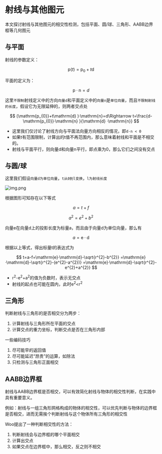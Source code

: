 # 射线与其他图元

本文探讨射线与其他图元的相交性检测，包括平面、圆/球、三角形、AABB边界框等几何图元

## 与平面

射线的参数定义：

$$
\mathrm{p}(t)=\mathrm{p_{0}}+t\mathrm{d}
$$

平面的定义为：

$$
\mathrm{p}·\mathrm{n}=d
$$

这里`不限制`射线定义中的方向`向量d`和平面定义中的`向量n`是`单位向量`，而且`不限制射线的长度`，假设它为无限延伸的，则两者交点处

$$
(\mathrm{p_{0}}+t\mathrm{d} )·\mathrm{n}=d\Rightarrow t=\frac{d-\mathrm{p_{0}}·\mathrm{n} }{\mathrm{d} ·\mathrm{n}}
$$

- 这里我们仅讨论了射线方向与平面法向量方向相反的情况，即`d·n < 0`
- 如果t有范围限制，计算出的t值不再范围内，那么意味着射线和平面是不相交的。
- 射线与平面平行，则向量d和向量n平行，即点乘为0，那么它们之间没有交点

## 与圆/球

这里我们假设`向量d为单位向量`，`t从0到l变换`，`l为射线长度`

![img.png](/imgs/visual/3d-math/geometry-check-6.png)

根据图形可知存在以下等式

$$
a=t+f
$$

$$
a^{2}=e^{2}+b^{2}
$$

向量e在向量d上的投影长度为标量a，而且由于向量d为单位向量，那么有

$$
a=\mathrm{e}·\mathrm{d}
$$

根据以上等式，得出标量t的表达式为

$$
t=a-f=\mathrm{e}·\mathrm{d}-\sqrt{r^{2}-b^{2}} =\mathrm{e}·\mathrm{d}-\sqrt{r^{2}-(e^{2}-a^{2})} =\mathrm{e}·\mathrm{d}-\sqrt{r^{2}-e^{2}+a^{2}}
$$

- r<sup>2</sup>-e<sup>2</sup>+a<sup>2</sup>的值为负数时，表示无交点
- 射线的起点也可能在圆内，此时e<sup>2</sup>\<r<sup>2</sup>

## 三角形

判断射线与三角形的是否相交分为两步：

1. 计算射线与三角形所在平面的交点
2. 计算交点的重力坐标，判断交点是否在三角形内部

一些编码技巧

1. 尽可能早的返回值
2. 尽可能延迟“昂贵”的运算，如除法
3. 只检测与三角形正面相交

## AABB边界框

射线与AABB边界框是否相交，可以有效简化射线与物体的相交性判断，在实践中具有重要意义。

例如：射线与一组三角形网格构成的物体的相交性，可以优先判断与物体的边界框是否相交，进而无需挨个判断射线与这个物体所有三角形的相交性

Woo提出了一种判断相交性的方法：

1. 判断射线会与边界框的哪个平面相交
2. 计算出交点
3. 如果交点在边界框中，那么相交，反之则不相交

